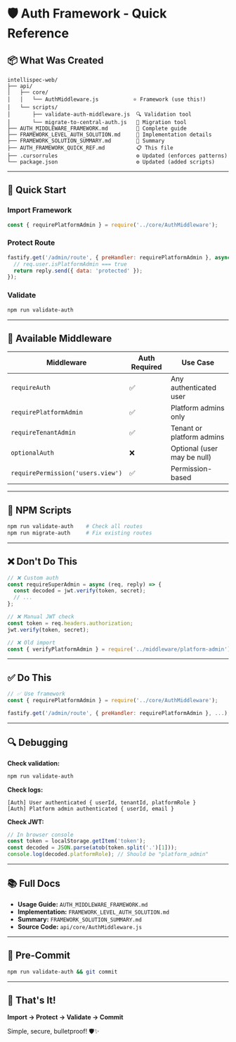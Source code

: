 # 🛡️ Auth Framework - Quick Reference

## 📦 What Was Created

```
intellispec-web/
├── api/
│   ├── core/
│   │   └── AuthMiddleware.js           ⭐ Framework (use this!)
│   └── scripts/
│       ├── validate-auth-middleware.js  🔍 Validation tool
│       └── migrate-to-central-auth.js   🔄 Migration tool
├── AUTH_MIDDLEWARE_FRAMEWORK.md         📖 Complete guide
├── FRAMEWORK_LEVEL_AUTH_SOLUTION.md     📖 Implementation details
├── FRAMEWORK_SOLUTION_SUMMARY.md        📖 Summary
├── AUTH_FRAMEWORK_QUICK_REF.md          📋 This file
├── .cursorrules                         ⚙️ Updated (enforces patterns)
└── package.json                         ⚙️ Updated (added scripts)
```

---

## 🚀 Quick Start

### Import Framework
```javascript
const { requirePlatformAdmin } = require('../core/AuthMiddleware');
```

### Protect Route
```javascript
fastify.get('/admin/route', { preHandler: requirePlatformAdmin }, async (req, reply) => {
  // req.user.isPlatformAdmin === true
  return reply.send({ data: 'protected' });
});
```

### Validate
```bash
npm run validate-auth
```

---

## 🎯 Available Middleware

| Middleware | Auth Required | Use Case |
|------------|---------------|----------|
| `requireAuth` | ✅ | Any authenticated user |
| `requirePlatformAdmin` | ✅ | Platform admins only |
| `requireTenantAdmin` | ✅ | Tenant or platform admins |
| `optionalAuth` | ❌ | Optional (user may be null) |
| `requirePermission('users.view')` | ✅ | Permission-based |

---

## 📝 NPM Scripts

```bash
npm run validate-auth    # Check all routes
npm run migrate-auth     # Fix existing routes
```

---

## ❌ Don't Do This

```javascript
// ❌ Custom auth
const requireSuperAdmin = async (req, reply) => {
  const decoded = jwt.verify(token, secret);
  // ...
};

// ❌ Manual JWT check
const token = req.headers.authorization;
jwt.verify(token, secret);

// ❌ Old import
const { verifyPlatformAdmin } = require('../middleware/platform-admin');
```

---

## ✅ Do This

```javascript
// ✅ Use framework
const { requirePlatformAdmin } = require('../core/AuthMiddleware');

fastify.get('/admin/route', { preHandler: requirePlatformAdmin }, ...);
```

---

## 🔍 Debugging

**Check validation:**
```bash
npm run validate-auth
```

**Check logs:**
```
[Auth] User authenticated { userId, tenantId, platformRole }
[Auth] Platform admin authenticated { userId, email }
```

**Check JWT:**
```javascript
// In browser console
const token = localStorage.getItem('token');
const decoded = JSON.parse(atob(token.split('.')[1]));
console.log(decoded.platformRole); // Should be "platform_admin"
```

---

## 📚 Full Docs

- **Usage Guide:** `AUTH_MIDDLEWARE_FRAMEWORK.md`
- **Implementation:** `FRAMEWORK_LEVEL_AUTH_SOLUTION.md`
- **Summary:** `FRAMEWORK_SOLUTION_SUMMARY.md`
- **Source Code:** `api/core/AuthMiddleware.js`

---

## 🎯 Pre-Commit

```bash
npm run validate-auth && git commit
```

---

## 🎉 That's It!

**Import → Protect → Validate → Commit**

Simple, secure, bulletproof! 🛡️✨




